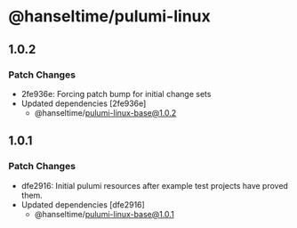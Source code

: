 # @hanseltime/pulumi-linux

## 1.0.2

### Patch Changes

- 2fe936e: Forcing patch bump for initial change sets
- Updated dependencies [2fe936e]
  - @hanseltime/pulumi-linux-base@1.0.2

## 1.0.1

### Patch Changes

- dfe2916: Initial pulumi resources after example test projects have proved them.
- Updated dependencies [dfe2916]
  - @hanseltime/pulumi-linux-base@1.0.1
